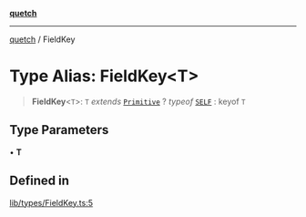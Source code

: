 [**quetch**](../README.md)

***

[quetch](../README.md) / FieldKey

# Type Alias: FieldKey\<T\>

> **FieldKey**\<`T`\>: `T` *extends* [`Primitive`](Primitive.md) ? *typeof* [`SELF`](../variables/SELF.md) : keyof `T`

## Type Parameters

• **T**

## Defined in

[lib/types/FieldKey.ts:5](https://github.com/nevoland/quetch/blob/d3c3874b3b683738adb5be9e083a7d95e2758c83/lib/types/FieldKey.ts#L5)
